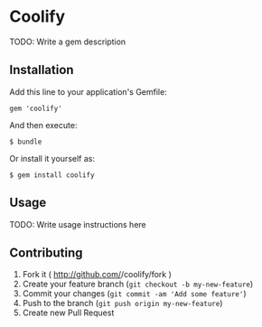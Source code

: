 # Coolify

TODO: Write a gem description

## Installation

Add this line to your application's Gemfile:

    gem 'coolify'

And then execute:

    $ bundle

Or install it yourself as:

    $ gem install coolify

## Usage

TODO: Write usage instructions here

## Contributing

1. Fork it ( http://github.com/<my-github-username>/coolify/fork )
2. Create your feature branch (`git checkout -b my-new-feature`)
3. Commit your changes (`git commit -am 'Add some feature'`)
4. Push to the branch (`git push origin my-new-feature`)
5. Create new Pull Request
